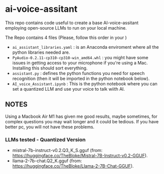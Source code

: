 # ai-voice-assitant
This repo contains code useful to create a base AI-voice-assitant employing open-source LLMs to run on your local machine.

The Repo contains 4 files (Please, follow this order in your )
- `ai_assistant_libraries.yaml` : is an Anaconda enviroment where all the python libraries needed are.
- `PyAudio-0.2.11-cp310-cp310-win_amd64.whl` : you might have some issues in getting access to your microphone if you're using a Mac. Installing this should sort everything.
- `assistant.py` : defines the python functions you need for speech recognition (then it will be imported in the python notebook below).
- `AI_voice_Assistant.ipynb` : This is the python notebook where you can set a quantized LLM and use your voice to talk wiith AI.

## NOTES
Using a Macbook Air M1 has given me good results, maybe sometimes, for complex questions you may wait longer and it could be tedious. If you have better pc, you will not have these problems.

### LLMs tested - Quantized Version
- mistral-7b-instruct-v0.2.Q3_K_S.gguf (from: https://huggingface.co/TheBloke/Mistral-7B-Instruct-v0.2-GGUF).
- llama-2-7b-chat.Q2_K.gguf (from: https://huggingface.co/TheBloke/Llama-2-7B-Chat-GGUF).
